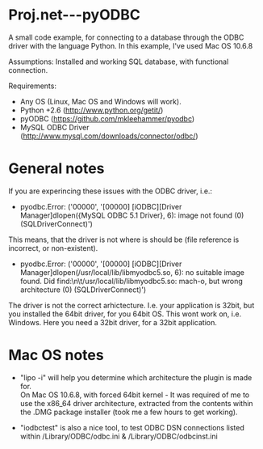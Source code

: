 Proj.net---pyODBC
=================

A small code example, for connecting to a database through the ODBC driver with the language Python. In this example, I've used Mac OS 10.6.8

Assumptions:
Installed and working SQL database, with functional connection. 
   
   
Requirements:
* Any OS (Linux, Mac OS and Windows will work).
* Python +2.6 (http://www.python.org/getit/)
* pyODBC (https://github.com/mkleehammer/pyodbc)
* MySQL ODBC Driver (http://www.mysql.com/downloads/connector/odbc/)
   
   
General notes   
=============   
If you are experincing these issues with the ODBC driver, i.e.:   
   
* pyodbc.Error: ('00000', '[00000] [iODBC][Driver Manager]dlopen({MySQL ODBC 5.1 Driver}, 6): image not found (0) (SQLDriverConnect)')   
   
This means, that the driver is not where is should be (file reference is incorrect, or non-existent).

* pyodbc.Error: ('00000', '[00000] [iODBC][Driver Manager]dlopen(/usr/local/lib/libmyodbc5.so, 6): no suitable image found.  Did find:\n\t/usr/local/lib/libmyodbc5.so: mach-o, but wrong architecture (0) (SQLDriverConnect)')   
   
The driver is not the correct arhictecture. I.e. your application is 32bit, but you installed the 64bit driver, for you 64bit OS. This wont work on, i.e. Windows. Here you need a 32bit driver, for a 32bit application.

Mac OS notes
============   

* "lipo -i" will help you determine which architecture the plugin is made for.   
On Mac OS 10.6.8, with forced 64bit kernel - It was required of me to use the x86_64 driver architecture, extracted from the contents within the .DMG package installer (took me a few hours to get working).

* "iodbctest" is also a nice tool, to test ODBC DSN connections listed within /Library/ODBC/odbc.ini & /Library/ODBC/odbcinst.ini